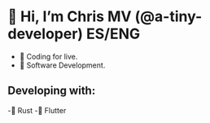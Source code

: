 # 👋 Hi, I’m Chris MV (@a-tiny-developer) ES/ENG
- 💜 Coding for live.
- 🌱 Software Development.
## Developing with:
-🦀 Rust
-💙 Flutter
